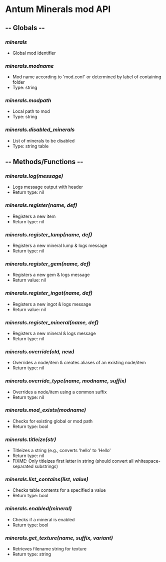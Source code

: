# Antum Minerals mod API


## -- Globals --

### ***minerals***
- Global mod identifier

### ***minerals.modname***
- Mod name according to 'mod.conf' or determined by label of containing folder
- Type: string

### ***minerals.modpath***
- Local path to mod
- Type: string

### ***minerals.disabled_minerals***
- List of minerals to be disabled
- Type: string table

### 


## -- Methods/Functions --

### ***minerals.log(message)***
- Logs message output with header
- Return type: nil

### ***minerals.register(name, def)***
- Registers a new item
- Return type: nil

### ***minerals.register_lump(name, def)***
- Registers a new mineral lump & logs message
- Return type: nil

### ***minerals.register_gem(name, def)***
- Registers a new gem & logs message
- Return value: nil

### ***minerals.register_ingot(name, def)***
- Registers a new ingot & logs message
- Return value: nil

### ***minerals.register_mineral(name, def)***
- Registers a new mineral & logs message
- Return type: nil

### ***minerals.override(old, new)***
- Overrides a node/item & creates aliases of an existing node/item
- Return type: nil

### ***minerals.override_type(name, modname, suffix)***
- Overrides a node/item using a common suffix
- Return type: nil

### ***minerals.mod_exists(modname)***
- Checks for existing global or mod path
- Return type: bool

### ***minerals.titleize(str)***
- Titleizes a string (e.g., converts 'hello' to 'Hello'
- Return type: nil
- FIXME: Only titleizes first letter in string (should convert all whitespace-separated substrings)

### ***minerals.list_contains(list, value)***
- Checks table contents for a specified a value
- Return type: bool

### ***minerals.enabled(mineral)***
- Checks if a mineral is enabled
- Return type: bool

### ***minerals.get_texture(name, suffix, variant)***
- Retrieves filename string for texture
- Return type: string
